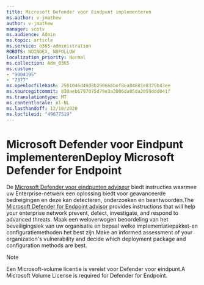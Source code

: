 ```yaml
---
title: Microsoft Defender voor Eindpunt implementeren
ms.author: v-jmathew
author: v-jmathew
manager: scotv
ms.audience: Admin
ms.topic: article
ms.service: o365-administration
ROBOTS: NOINDEX, NOFOLLOW
localization_priority: Normal
ms.collection: Adm_O365
ms.custom:
- "9004195"
- "7377"
ms.openlocfilehash: 2501046d49d8b290668bef8ea04881e8379b43ee
ms.sourcegitcommit: 830aeb6797075d79e3a3006da05da2059ddd041f
ms.translationtype: MT
ms.contentlocale: nl-NL
ms.lasthandoff: 12/10/2020
ms.locfileid: "49677519"
---
```

# <a name="deploy-microsoft-defender-for-endpoint"></a><span data-ttu-id="3763f-102">Microsoft Defender voor Eindpunt implementeren</span><span class="sxs-lookup"><span data-stu-id="3763f-102">Deploy Microsoft Defender for Endpoint</span></span>

<span data-ttu-id="3763f-103">De [Microsoft Defender voor eindpunten adviseur](https://go.microsoft.com/fwlink/?linkid=2146241) biedt instructies waarmee uw Enterprise-netwerk een oplossing biedt voor geavanceerde bedreigingen en deze kan detecteren, onderzoeken en beantwoorden.</span><span class="sxs-lookup"><span data-stu-id="3763f-103">The [Microsoft Defender for Endpoint advisor](https://go.microsoft.com/fwlink/?linkid=2146241) provides instructions that will help your enterprise network prevent, detect, investigate, and respond to advanced threats.</span></span> <span data-ttu-id="3763f-104">Maak een weloverwogen beoordeling van het beveiligingslek van uw organisatie en bepaal welke implementatiepakket-en configuratiemethoden het best zijn.</span><span class="sxs-lookup"><span data-stu-id="3763f-104">Make an informed assessment of your organization's vulnerability and decide which deployment package and configuration methods are best.</span></span>

> [!NOTE]
> <span data-ttu-id="3763f-105">Een Microsoft-volume licentie is vereist voor Defender voor eindpunt.</span><span class="sxs-lookup"><span data-stu-id="3763f-105">A Microsoft Volume License is required for Defender for Endpoint.</span></span>
